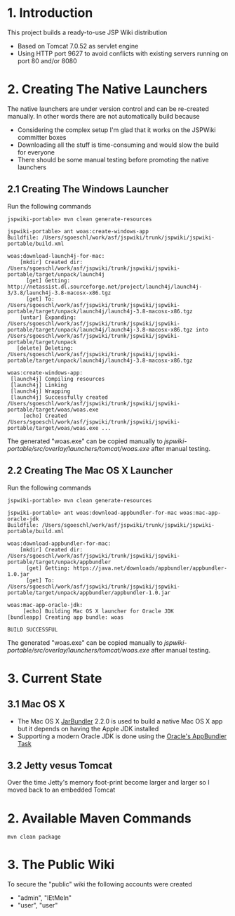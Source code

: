 <!--
    Licensed to the Apache Software Foundation (ASF) under one
    or more contributor license agreements.  See the NOTICE file
    distributed with this work for additional information
    regarding copyright ownership.  The ASF licenses this file
    to you under the Apache License, Version 2.0 (the
    "License"); you may not use this file except in compliance
    with the License.  You may obtain a copy of the License at

       http://www.apache.org/licenses/LICENSE-2.0

    Unless required by applicable law or agreed to in writing,
    software distributed under the License is distributed on an
    "AS IS" BASIS, WITHOUT WARRANTIES OR CONDITIONS OF ANY
    KIND, either express or implied.  See the License for the
    specific language governing permissions and limitations
    under the License.
-->

# 1. Introduction

This project builds a ready-to-use JSP Wiki distribution

* Based on Tomcat 7.0.52 as servlet engine
* Using HTTP port 9627 to avoid conflicts with existing servers running on port 80 and/or 8080

# 2. Creating The Native Launchers

The native launchers are under version control and can be re-created manually. In other words there are not automatically build because

* Considering the complex setup I'm glad that it works on the JSPWiki committer boxes
* Downloading all the stuff is time-consuming and would slow the build for everyone
* There should be some manual testing before promoting the native launchers

## 2.1 Creating The Windows Launcher

Run the following commands

```
jspwiki-portable> mvn clean generate-resources

jspwiki-portable> ant woas:create-windows-app
Buildfile: /Users/sgoeschl/work/asf/jspwiki/trunk/jspwiki/jspwiki-portable/build.xml

woas:download-launch4j-for-mac:
    [mkdir] Created dir: /Users/sgoeschl/work/asf/jspwiki/trunk/jspwiki/jspwiki-portable/target/unpack/launch4j
      [get] Getting: http://netassist.dl.sourceforge.net/project/launch4j/launch4j-3/3.8/launch4j-3.8-macosx-x86.tgz
      [get] To: /Users/sgoeschl/work/asf/jspwiki/trunk/jspwiki/jspwiki-portable/target/unpack/launch4j/launch4j-3.8-macosx-x86.tgz
    [untar] Expanding: /Users/sgoeschl/work/asf/jspwiki/trunk/jspwiki/jspwiki-portable/target/unpack/launch4j/launch4j-3.8-macosx-x86.tgz into /Users/sgoeschl/work/asf/jspwiki/trunk/jspwiki/jspwiki-portable/target/unpack
   [delete] Deleting: /Users/sgoeschl/work/asf/jspwiki/trunk/jspwiki/jspwiki-portable/target/unpack/launch4j/launch4j-3.8-macosx-x86.tgz

woas:create-windows-app:
 [launch4j] Compiling resources
 [launch4j] Linking
 [launch4j] Wrapping
 [launch4j] Successfully created /Users/sgoeschl/work/asf/jspwiki/trunk/jspwiki/jspwiki-portable/target/woas/woas.exe
     [echo] Created /Users/sgoeschl/work/asf/jspwiki/trunk/jspwiki/jspwiki-portable/target/woas/woas.exe ...
```
The generated "woas.exe" can be copied manually to *jspwiki-portable/src/overlay/launchers/tomcat/woas.exe* after manual testing.

## 2.2 Creating The Mac OS X Launcher

Run the following commands

```
jspwiki-portable> mvn clean generate-resources

jspwiki-portable> ant woas:download-appbundler-for-mac woas:mac-app-oracle-jdk
Buildfile: /Users/sgoeschl/work/asf/jspwiki/trunk/jspwiki/jspwiki-portable/build.xml

woas:download-appbundler-for-mac:
    [mkdir] Created dir: /Users/sgoeschl/work/asf/jspwiki/trunk/jspwiki/jspwiki-portable/target/unpack/appbundler
      [get] Getting: https://java.net/downloads/appbundler/appbundler-1.0.jar
      [get] To: /Users/sgoeschl/work/asf/jspwiki/trunk/jspwiki/jspwiki-portable/target/unpack/appbundler/appbundler-1.0.jar

woas:mac-app-oracle-jdk:
     [echo] Building Mac OS X launcher for Oracle JDK
[bundleapp] Creating app bundle: woas

BUILD SUCCESSFUL
```
The generated "woas.exe" can be copied manually to *jspwiki-portable/src/overlay/launchers/tomcat/woas.exe* after manual testing.

# 3. Current State

## 3.1 Mac OS X

* The Mac OS X [JarBundler](http://informagen.com/JarBundler/index.html) 2.2.0 is used to build a native Mac OS X app but it depends on having the Apple JDK installed
* Supporting a modern Oracle JDK is done using the [Oracle's AppBundler Task](http://docs.oracle.com/javase/7/docs/technotes/guides/jweb/packagingAppsForMac.html)

## 3.2 Jetty vesus Tomcat

Over the time Jetty's memory foot-print become larger and larger so I moved back to an embedded Tomcat

# 2. Available Maven Commands

```
mvn clean package
```

# 3. The Public Wiki

To secure the "public" wiki the following accounts were created

* "admin", "lEtMeIn"
* "user", "user" 




